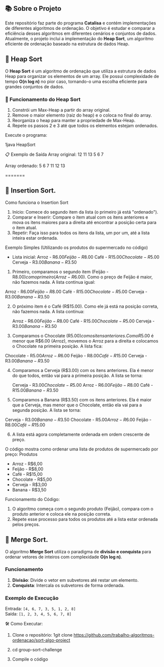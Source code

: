 ## 📚 Sobre o Projeto

Este repositório faz parte do programa **Catalisa** e contém implementações de diferentes algoritmos de ordenação. O objetivo é estudar e comparar a eficiência desses algoritmos em diferentes cenários e conjuntos de dados. Atualmente, o projeto inclui a implementação do **Heap Sort**, um algoritmo eficiente de ordenação baseado na estrutura de dados Heap.

## 🚀 Heap Sort

O **Heap Sort** é um algoritmo de ordenação que utiliza a estrutura de dados Heap para organizar os elementos de um array. Ele possui complexidade de tempo **O(n log n)** no pior caso, tornando-o uma escolha eficiente para grandes conjuntos de dados.

### 🧩 Funcionamento do Heap Sort

1. Constrói um Max-Heap a partir do array original.
2. Remove o maior elemento (raiz do heap) e o coloca no final do array.
3. Reorganiza o heap para manter a propriedade de Max-Heap.
4. Repete os passos 2 e 3 até que todos os elementos estejam ordenados.

Execute o programa:

1java HeapSort

📋 Exemplo de Saída
Array original: 12 11 13 5 6 7 

Array ordenado: 5 6 7 11 12 13

=======

## 🚀 Insertion Sort.

Como funciona o Insertion Sort
1. Início: Comece do segundo item da lista (o primeiro já está "ordenado").
2. Comparar e Inserir: Compare o item atual com os itens anteriores e mova os itens maiores para a direita até encontrar a posição certa para o item atual.
3. Repetir: Faça isso para todos os itens da lista, um por um, até a lista inteira estar ordenada.

Exemplo Simples (Utilizando os produtos do supermercado no código)

- Lista inicial: 
  Arroz - R$6.00
  Feijão - R$8.00
  Café - R$15.00
  Chocolate - R$5.00
  Cerveja - R$3.00
  Banana - R$3.50
 
1. Primeiro, comparamos o segundo item (Feijão - R$8.00) com o primeiro (Arroz - R$6.00). Como o preço de Feijão é maior, não fazemos nada. A lista continua igual: 

  Arroz - R$6.00
   Feijão - R$8.00
   Café - R$15.00
   Chocolate - R$5.00
   Cerveja - R$3.00
   Banana - R$3.50
   
2. O próximo item é o Café (R$15.00). Como ele já está na posição correta, não fazemos nada. A lista continua:

   Arroz - R$6.00
   Feijão - R$8.00
   Café - R$15.00
   Chocolate - R$5.00
   Cerveja - R$3.00
   Banana - R$3.50
 
3. Comparamos o Chocolate (R$5.00) com os itens anteriores. Como R$5.00 é menor que R$6.00 (Arroz), movemos o Arroz para a direita e colocamos o Chocolate na primeira posição. A lista fica:

  Chocolate - R$5.00
   Arroz - R$6.00
   Feijão - R$8.00
   Café - R$15.00
   Cerveja - R$3.00
   Banana - R$3.50

4. Comparamos a Cerveja (R$3.00) com os itens anteriores. Ela é menor do que todos, então vai para a primeira posição. A lista se torna:

   Cerveja - R$3.00
   Chocolate - R$5.00
   Arroz - R$6.00
   Feijão - R$8.00
   Café - R$15.00
   Banana - R$3.50
 
5. Comparamos a Banana (R$3.50) com os itens anteriores. Ela é maior que a Cerveja, mas menor que o Chocolate, então ela vai para a segunda posição. A lista se torna:

  Cerveja - R$3.00
   Banana - R$3.50
   Chocolate - R$5.00
   Arroz - R$6.00
   Feijão - R$8.00
   Café - R$15.00

6. A lista está agora completamente ordenada em ordem crescente de preço.

O código mostra como ordenar uma lista de produtos de supermercado por preço:
Produtos
- Arroz - R$6,00
- Feijão - R$8,00
- Café - R$15,00
- Chocolate - R$5,00
- Cerveja - R$3,00
- Banana - R$3,50

Funcionamento do Código:
1. O algoritmo começa com o segundo produto (Feijão), compara com o produto anterior e coloca ele na posição correta.
2. Repete esse processo para todos os produtos até a lista estar ordenada pelos preços.

## 🚀 Merge Sort.

O algoritmo **Merge Sort** utiliza o paradigma de **divisão e conquista** para ordenar vetores de inteiros com complexidade **O(n log n)**.

### Funcionamento
1. **Divisão**: Divide o vetor em subvetores até restar um elemento.
2. **Conquista**: Intercala os subvetores de forma ordenada.

### Exemplo de Execução
Entrada: `[4, 6, 7, 3, 5, 1, 2, 8]`  
Saída: `[1, 2, 3, 4, 5, 6, 7, 8]`

🛠️ Como Executar:

1. Clone o repositório:
1git clone https://github.com/trabalho-algoritmos-ordenacao/sort-algo-project

2. cd group-sort-challenge

3. Compile o código
